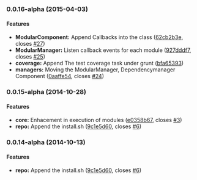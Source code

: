 <a name="0.0.16-alpha"></a>
### 0.0.16-alpha (2015-04-03)


#### Features

* **ModularComponent:** Append Callbacks into the class ([62cb2b3e](https://github.com/frontend-labs/yosonjs/commit/62cb2b3ef95671c4fe38db463d8665ad78d7753a), closes [#27](https://github.com/frontend-labs/yosonjs/issues/27))
* **ModularManager:** Listen callback events for each module ([927dddf7](https://github.com/frontend-labs/yosonjs/commit/927dddf77b1cd01275336ffeccd2c682abe525d5), closes [#25](https://github.com/frontend-labs/yosonjs/issues/25))
* **coverage:** Append The test coverage task under grunt ([bfa65393](https://github.com/frontend-labs/yosonjs/commit/bfa653935fe4579b73b406b009f7d10bb9766705))
* **managers:** Moving the ModularManager, Dependencymanager Component ([0aaffe54](https://github.com/frontend-labs/yosonjs/commit/0aaffe545e1325359e5aa2b56b0c829d2545464e), closes [#24](https://github.com/frontend-labs/yosonjs/issues/24))


<a name="0.0.15-alpha"></a>
### 0.0.15-alpha (2014-10-28)


#### Features

* **core:** Enhacement in execution of modules ([e0358b67](https://github.com/frontend-labs/yosonjs/commit/e0358b675bb0a8840fa6040e8d2a62103ef5d96d), closes [#3](https://github.com/yosonjs/yosonjs/issues/3))
* **repo:** Append the install.sh ([9c1e5d60](https://github.com/frontend-labs/yosonjs/commit/9c1e5d60cd1dc5336a29c2143edeaf5d89f2f261), closes [#6](https://github.com/yosonjs/yosonjs/issues/6))


<a name="0.0.14-alpha"></a>
### 0.0.14-alpha (2014-10-13)


#### Features

* **repo:** Append the install.sh ([9c1e5d60](https://github.com/frontend-labs/yosonjs/commit/9c1e5d60cd1dc5336a29c2143edeaf5d89f2f261), closes [#6](https://github.com/yosonjs/yosonjs/issues/6))

